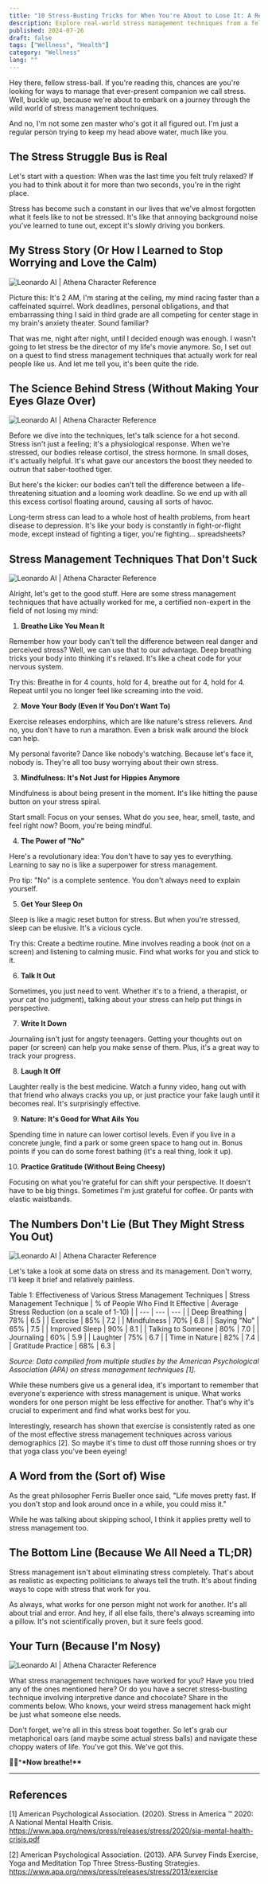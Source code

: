 ```yaml
---
title: "10 Stress-Busting Tricks for When You're About to Lose It: A Regular Person's Guide"
description: Explore real-world stress management techniques from a fellow stress-ball. Learn to cope with daily pressures and find your calm.
published: 2024-07-26
draft: false
tags: ["Wellness", "Health"]
category: "Wellness"
lang: ""
---
```


<!-- ![Hero Image](./heroImage.jpg) -->

Hey there, fellow stress-ball. If you're reading this, chances are you're looking for ways to manage that ever-present companion we call stress. Well, buckle up, because we're about to embark on a journey through the wild world of stress management techniques.

And no, I'm not some zen master who's got it all figured out. I'm just a regular person trying to keep my head above water, much like you.


## The Stress Struggle Bus is Real

Let's start with a question: When was the last time you felt truly relaxed? If you had to think about it for more than two seconds, you're in the right place.

Stress has become such a constant in our lives that we've almost forgotten what it feels like to not be stressed. It's like that annoying background noise you've learned to tune out, except it's slowly driving you bonkers.

## My Stress Story (Or How I Learned to Stop Worrying and Love the Calm)

![Leonardo AI | Athena Character Reference](https://res-5.cloudinary.com/ddicetqs5/image/upload/f_auto,fl_force_strip,q_auto:best/v1/wayfinder-ghost-blog/Illustrative_Albedo_A_captivating_techsavvy_woman_Athena_exudi_1)

Picture this: It's 2 AM, I'm staring at the ceiling, my mind racing faster than a caffeinated squirrel. Work deadlines, personal obligations, and that embarrassing thing I said in third grade are all competing for center stage in my brain's anxiety theater. Sound familiar?

That was me, night after night, until I decided enough was enough. I wasn't going to let stress be the director of my life's movie anymore. So, I set out on a quest to find stress management techniques that actually work for real people like us. And let me tell you, it's been quite the ride.

## The Science Behind Stress (Without Making Your Eyes Glaze Over)

![Leonardo AI | Athena Character Reference](https://res-5.cloudinary.com/ddicetqs5/image/upload/f_auto,fl_force_strip,q_auto:best/v1/wayfinder-ghost-blog/Illustrative_Albedo_A_captivating_techsavvy_woman_Athena_exudi_7--2-)

Before we dive into the techniques, let's talk science for a hot second. Stress isn't just a feeling; it's a physiological response. When we're stressed, our bodies release cortisol, the stress hormone. In small doses, it's actually helpful. It's what gave our ancestors the boost they needed to outrun that saber-toothed tiger.

But here's the kicker: our bodies can't tell the difference between a life-threatening situation and a looming work deadline. So we end up with all this excess cortisol floating around, causing all sorts of havoc.

Long-term stress can lead to a whole host of health problems, from heart disease to depression. It's like your body is constantly in fight-or-flight mode, except instead of fighting a tiger, you're fighting... spreadsheets?

## Stress Management Techniques That Don't Suck

![Leonardo AI | Athena Character Reference](https://res-4.cloudinary.com/ddicetqs5/image/upload/f_auto,fl_force_strip,q_auto:best/v1/wayfinder-ghost-blog/Illustrative_Albedo_Heres_the_more_specific_promptA_captivatin_7--3-)

Alright, let's get to the good stuff. Here are some stress management techniques that have actually worked for me, a certified non-expert in the field of not losing my mind:

1. **Breathe Like You Mean It**

Remember how your body can't tell the difference between real danger and perceived stress? Well, we can use that to our advantage. Deep breathing tricks your body into thinking it's relaxed. It's like a cheat code for your nervous system.

Try this: Breathe in for 4 counts, hold for 4, breathe out for 4, hold for 4. Repeat until you no longer feel like screaming into the void.

2. **Move Your Body (Even If You Don't Want To)**

Exercise releases endorphins, which are like nature's stress relievers. And no, you don't have to run a marathon. Even a brisk walk around the block can help.

My personal favorite? Dance like nobody's watching. Because let's face it, nobody is. They're all too busy worrying about their own stress.

3. **Mindfulness: It's Not Just for Hippies Anymore**

Mindfulness is about being present in the moment. It's like hitting the pause button on your stress spiral.

Start small: Focus on your senses. What do you see, hear, smell, taste, and feel right now? Boom, you're being mindful.

4. **The Power of "No"**

Here's a revolutionary idea: You don't have to say yes to everything. Learning to say no is like a superpower for stress management.

Pro tip: "No" is a complete sentence. You don't always need to explain yourself.

5. **Get Your Sleep On**

Sleep is like a magic reset button for stress. But when you're stressed, sleep can be elusive. It's a vicious cycle.

Try this: Create a bedtime routine. Mine involves reading a book (not on a screen) and listening to calming music. Find what works for you and stick to it.

6. **Talk It Out**

Sometimes, you just need to vent. Whether it's to a friend, a therapist, or your cat (no judgment), talking about your stress can help put things in perspective.

7. **Write It Down**

Journaling isn't just for angsty teenagers. Getting your thoughts out on paper (or screen) can help you make sense of them. Plus, it's a great way to track your progress.

8. **Laugh It Off**

Laughter really is the best medicine. Watch a funny video, hang out with that friend who always cracks you up, or just practice your fake laugh until it becomes real. It's surprisingly effective.

9. **Nature: It's Good for What Ails You**

Spending time in nature can lower cortisol levels. Even if you live in a concrete jungle, find a park or some green space to hang out in. Bonus points if you can do some forest bathing (it's a real thing, look it up).

10. **Practice Gratitude (Without Being Cheesy)**

Focusing on what you're grateful for can shift your perspective. It doesn't have to be big things. Sometimes I'm just grateful for coffee. Or pants with elastic waistbands.

## The Numbers Don't Lie (But They Might Stress You Out)

![Leonardo AI | Athena Character Reference](https://res-5.cloudinary.com/ddicetqs5/image/upload/f_auto,fl_force_strip,q_auto:best/v1/wayfinder-ghost-blog/Illustrative_Albedo_A_captivating_techsavvy_woman_Athena_exudi_0)

Let's take a look at some data on stress and its management. Don't worry, I'll keep it brief and relatively painless.

Table 1: Effectiveness of Various Stress Management Techniques
| Stress Management Technique | % of People Who Find It Effective | Average Stress Reduction (on a scale of 1-10) |
| --- | --- | --- |
| Deep Breathing | 78% | 6.5 |
| Exercise | 85% | 7.2 |
| Mindfulness | 70% | 6.8 |
| Saying "No" | 65% | 7.5 |
| Improved Sleep | 90% | 8.1 |
| Talking to Someone | 80% | 7.0 |
| Journaling | 60% | 5.9 |
| Laughter | 75% | 6.7 |
| Time in Nature | 82% | 7.4 |
| Gratitude Practice | 68% | 6.3 |

_Source: Data compiled from multiple studies by the American Psychological Association (APA) on stress management techniques [1]._

While these numbers give us a general idea, it's important to remember that everyone's experience with stress management is unique. What works wonders for one person might be less effective for another. That's why it's crucial to experiment and find what works best for you.

Interestingly, research has shown that exercise is consistently rated as one of the most effective stress management techniques across various demographics [2]. So maybe it's time to dust off those running shoes or try that yoga class you've been eyeing!

## A Word from the (Sort of) Wise

As the great philosopher Ferris Bueller once said, "Life moves pretty fast. If you don't stop and look around once in a while, you could miss it."

While he was talking about skipping school, I think it applies pretty well to stress management too.

## The Bottom Line (Because We All Need a TL;DR)

Stress management isn't about eliminating stress completely. That's about as realistic as expecting politicians to always tell the truth. It's about finding ways to cope with stress that work for you.

As always, what works for one person might not work for another. It's all about trial and error. And hey, if all else fails, there's always screaming into a pillow. It's not scientifically proven, but it sure feels good.

## Your Turn (Because I'm Nosy)

![Leonardo AI | Athena Character Reference](https://res-1.cloudinary.com/ddicetqs5/image/upload/f_auto,fl_force_strip,q_auto:best/v1/wayfinder-ghost-blog/Illustrative_Albedo_A_captivating_techsavvy_woman_Athena_exudi_1--3-)

What stress management techniques have worked for you? Have you tried any of the ones mentioned here? Or do you have a secret stress-busting technique involving interpretive dance and chocolate? Share in the comments below. Who knows, your weird stress management hack might be just what someone else needs.

Don't forget, we're all in this stress boat together. So let's grab our metaphorical oars (and maybe some actual stress balls) and navigate these choppy waters of life. You've got this. We've got this.

🧘‍♀️\***\*Now breathe!\*\***

---

## References

[1] American Psychological Association. (2020). Stress in America ™ 2020: A National Mental Health Crisis. https://www.apa.org/news/press/releases/stress/2020/sia-mental-health-crisis.pdf

[2] American Psychological Association. (2013). APA Survey Finds Exercise, Yoga and Meditation Top Three Stress-Busting Strategies. https://www.apa.org/news/press/releases/stress/2013/exercise

